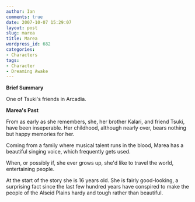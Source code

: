 ```yaml
---
author: Ian
comments: true
date: 2007-10-07 15:29:07
layout: post
slug: marea
title: Marea
wordpress_id: 682
categories:
- Characters
tags:
- Character
- Dreaming Awake
---
```


<p><b>Brief Summary</b></p>
<p>One of Tsuki&#039;s friends in Arcadia.</p>
<p><b>Marea&#039;s Past</b></p>
<p>From as early as she remembers, she, her brother Kalari, and friend Tsuki, have been inseperable. Her childhood, although nearly over, bears nothing but happy memories for her.</p>
<p>Coming from a family where musical talent runs in the blood, Marea has a beautiful singing voice, which frequently gets used.</p>
<p>When, or possibly if, she ever grows up, she&#039;d like to travel the world, entertaining people.</p>
<p>At the start of the story she is 16 years old. She is fairly good-looking, a surprising fact since the last few hundred years have conspired to make the people of the Alseid Plains hardy and tough rather than beautiful. </p>